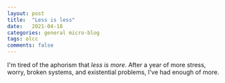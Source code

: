 ```yaml
---
layout: post
title:  "Less is less" 
date:   2021-04-18
categories: general micro-blog
tags: olcc 
comments: false
---
```


I'm tired of the aphorism that *less is more*. After a year of more stress, worry, broken systems, and existential problems, I've had enough of more.